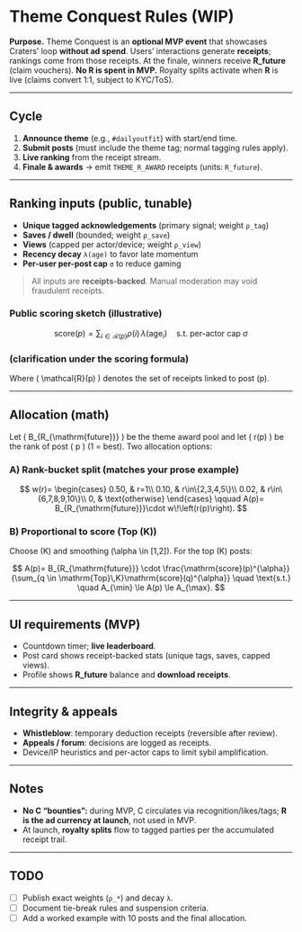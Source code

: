 # Theme Conquest Rules (WIP)

**Purpose.** Theme Conquest is an **optional MVP event** that showcases Craters’ loop **without ad spend**. Users’ interactions generate **receipts**; rankings come from those receipts. At the finale, winners receive **R_future** (claim vouchers). **No R is spent in MVP.** Royalty splits activate when **R** is live (claims convert 1:1, subject to KYC/ToS).

---

## Cycle
1. **Announce theme** (e.g., `#dailyoutfit`) with start/end time.
2. **Submit posts** (must include the theme tag; normal tagging rules apply).
3. **Live ranking** from the receipt stream.
4. **Finale & awards** → emit `THEME_R_AWARD` receipts (units: `R_future`).

---

## Ranking inputs (public, tunable)
- **Unique tagged acknowledgements** (primary signal; weight `ρ_tag`)
- **Saves / dwell** (bounded; weight `ρ_save`)
- **Views** (capped per actor/device; weight `ρ_view`)
- **Recency decay** `λ(age)` to favor late momentum
- **Per-user per-post cap** `σ` to reduce gaming

> All inputs are **receipts-backed**. Manual moderation may void fraudulent receipts.

### Public scoring sketch (illustrative)

$$
\text{score}(p)=\sum_{i \in \mathcal{R}(p)} \rho(i)\,\lambda(\mathrm{age}_i)
\quad \text{s.t. per-actor cap } \sigma
$$

### (clarification under the scoring formula)
Where \( \mathcal{R}(p) \) denotes the set of receipts linked to post \(p\).

---

## Allocation (math)
Let \( B_{R_{\mathrm{future}}} \) be the theme award pool and let \( r(p) \) be the rank of post \( p \) (1 = best). Two allocation options:

### A) Rank-bucket split (matches your prose example)

$$
w(r)=
\begin{cases}
0.50, & r=1\\
0.10, & r\in\{2,3,4,5\}\\
0.02, & r\in\{6,7,8,9,10\}\\
0, & \text{otherwise}
\end{cases}
\qquad
A(p)= B_{R_{\mathrm{future}}}\cdot w\!\left(r(p)\right).
$$

### B) Proportional to score (Top \(K\))
Choose \(K\) and smoothing \(\alpha \in [1,2]\). For the top \(K\) posts:

$$
A(p)= B_{R_{\mathrm{future}}} \cdot
\frac{\mathrm{score}(p)^{\alpha}}
{\sum_{q \in \mathrm{Top}\,K}\mathrm{score}(q)^{\alpha}}
\quad \text{s.t.} \quad A_{\min} \le A(p) \le A_{\max}.
$$

---

## UI requirements (MVP)
- Countdown timer; **live leaderboard**.
- Post card shows receipt-backed stats (unique tags, saves, capped views).
- Profile shows **R_future** balance and **download receipts**.

---

## Integrity & appeals
- **Whistleblow**: temporary deduction receipts (reversible after review).
- **Appeals / forum**: decisions are logged as receipts.
- Device/IP heuristics and per-actor caps to limit sybil amplification.

---

## Notes
- **No C “bounties”:** during MVP, C circulates via recognition/likes/tags; **R is the ad currency at launch**, not used in MVP.
- At launch, **royalty splits** flow to tagged parties per the accumulated receipt trail.

---

## TODO
- [ ] Publish exact weights (`ρ_*`) and decay `λ`.
- [ ] Document tie-break rules and suspension criteria.
- [ ] Add a worked example with 10 posts and the final allocation.
